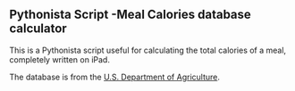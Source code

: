 ## Pythonista Script -Meal Calories database calculator
This is a Pythonista script useful for calculating the total calories of a meal, completely written on iPad. 

The database is from the [U.S. Department of Agriculture](http://www.usda.gov/wps/portal/usda/usdahome).


